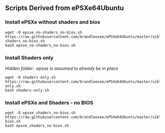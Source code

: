 ## Scripts Derived from ePSXe64Ubuntu

### Install ePSXe without shaders and bios

```
wget -O epsxe_no-shaders_no-bios.sh https://raw.githubusercontent.com/brandleesee/ePSXe64Ubuntu/master/siblings/epsxe_no-shaders_no-bios.sh
bash epsxe_no-shaders_no-bios.sh
```

### Install Shaders only

*Hidden folder: .epsxe is assumed to already be in place*

```
wget -O shaders-only.sh https://raw.githubusercontent.com/brandleesee/ePSXe64Ubuntu/master/siblings/shaders-only.sh
bash shaders-only.sh
```

### Install ePSXe and Shaders - no BIOS

```
wget -O epsxe_shaders_no-bios.sh https://raw.githubusercontent.com/brandleesee/ePSXe64Ubuntu/master/siblings/epsxe_shaders_no-bios.sh
bash epsxe_shaders_no-bios.sh
```
